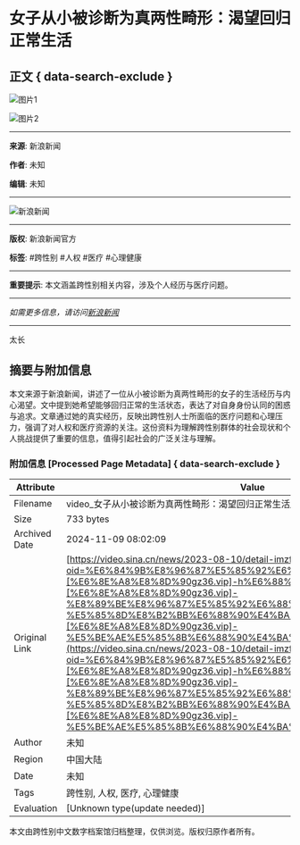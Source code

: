 # 女子从小被诊断为真两性畸形：渴望回归正常生活

## 正文 { data-search-exclude }


![图片1](https://n.sinaimg.cn/default/transform/533/w480h853/20230810/abc1-ed6a8cf1edeb7178101d1f0b2ba17549.jpg)

![图片2](https://n.sinaimg.cn/sinakd10200/360/w180h180/20221208/1a02-2366e83a0687902c7c77d1f31727c30f.jpg)

---

**来源**: 新浪新闻

**作者**: 未知

**编辑**: 未知

---

![新浪新闻](https://n.sinaimg.cn/default/80905340/20200331/sinalogo.png)

--- 

**版权**: 新浪新闻官方

**标签**: #跨性别 #人权 #医疗 #心理健康

---

**重要提示**: 本文涵盖跨性别相关内容，涉及个人经历与医疗问题。

--- 

*如需更多信息，请访问[新浪新闻](https://news.sina.com.cn/)* 

--- 

太长

## 摘要与附加信息

<!-- tcd_abstract -->
本文来源于新浪新闻，讲述了一位从小被诊断为真两性畸形的女子的生活经历与内心渴望。文中提到她希望能够回归正常的生活状态，表达了对自身身份认同的困惑与追求。文章通过她的真实经历，反映出跨性别人士所面临的医疗问题和心理压力，强调了对人权和医疗资源的关注。这份资料为理解跨性别群体的社会现状和个人挑战提供了重要的信息，值得引起社会的广泛关注与理解。
<!-- tcd_abstract_end -->

### 附加信息 [Processed Page Metadata] { data-search-exclude }

| Attribute       | Value                                  |
|-----------------|----------------------------------------|
| Filename        | video_女子从小被诊断为真两性畸形：渴望回归正常生活_-_新浪视频.md                             |
| Size            | 733 bytes                           |
| Archived Date   | 2024-11-09 08:02:09                             |
| Original Link   | [https://video.sina.cn/news/2023-08-10/detail-imzftfev6682347.d.html?oid=%E6%84%9B%E8%96%87%E5%85%92%E6%88%90%E4%BA%BA-[%E6%8E%A8%E8%8D%90gz36.vip]-h%E6%88%90%E4%BA%BA-[%E6%8E%A8%E8%8D%90gz36.vip]-%E8%89%BE%E8%96%87%E5%85%92%E6%88%90%E4%BA%BA%E7%B6%B2-%E5%85%8D%E8%B2%BB%E6%88%90%E4%BA%BA%E5%8B%95%E6%BC%AB-[%E6%8E%A8%E8%8D%90gz36.vip]-%E5%BE%AE%E5%85%8B%E6%88%90%E4%BA%BA&vt=4](https://video.sina.cn/news/2023-08-10/detail-imzftfev6682347.d.html?oid=%E6%84%9B%E8%96%87%E5%85%92%E6%88%90%E4%BA%BA-[%E6%8E%A8%E8%8D%90gz36.vip]-h%E6%88%90%E4%BA%BA-[%E6%8E%A8%E8%8D%90gz36.vip]-%E8%89%BE%E8%96%87%E5%85%92%E6%88%90%E4%BA%BA%E7%B6%B2-%E5%85%8D%E8%B2%BB%E6%88%90%E4%BA%BA%E5%8B%95%E6%BC%AB-[%E6%8E%A8%E8%8D%90gz36.vip]-%E5%BE%AE%E5%85%8B%E6%88%90%E4%BA%BA&vt=4)                       |
| Author          | 未知                               |
| Region          | 中国大陆                               |
| Date            | 未知                                 |
| Tags            | 跨性别, 人权, 医疗, 心理健康                                 |
| Evaluation            | [Unknown type(update needed)]                                 |
<!-- tcd_table_end -->

本文由跨性别中文数字档案馆归档整理，仅供浏览。版权归原作者所有。
